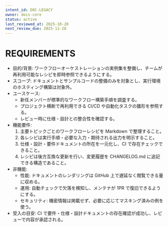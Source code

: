 ```yaml
---
intent_id: DOC-LEGACY
owner: docs-core
status: active
last_reviewed_at: 2025-10-28
next_review_due: 2025-11-28
---
```


# REQUIREMENTS

- 目的/背景: ワークフローオーケストレーションの実例集を整備し、チームが再利用可能なレシピを即時参照できるようにする。
- スコープ: ドキュメントとサンプルコードの整備のみを対象とし、実行環境のホスティング構築は対象外。
- ユースケース:
  - 新任メンバーが標準的なワークフロー構築手順を調査する。
  - プロジェクト横断で再利用できる CI/CD や自動化タスクの雛形を参照する。
  - レビュー時に仕様・設計との整合性を確認する。
- 機能要件:
  1. 主要トピックごとのワークフローレシピを Markdown で整理すること。
  2. 各レシピは実行手順・必要な入力・期待される出力を明示すること。
  3. 仕様・設計・要件ドキュメントの所在を一元化し、CI で存在チェックできること。
  4. レシピは後方互換な更新を行い、変更履歴を CHANGELOG.md に追記できる構造であること。
- 非機能:
  - 性能: ドキュメントのレンダリングは GitHub 上で遅延なく閲覧できる量に収める。
  - 運用: 自動チェックで欠落を検知し、メンテナが 1PR で復旧できるようにする。
  - セキュリティ: 機密情報は掲載せず、必要に応じてマスキング済みの例を使う。
- 受入の目安: CI で要件・仕様・設計ドキュメントの存在確認が成功し、レビューで内容が承認される。
